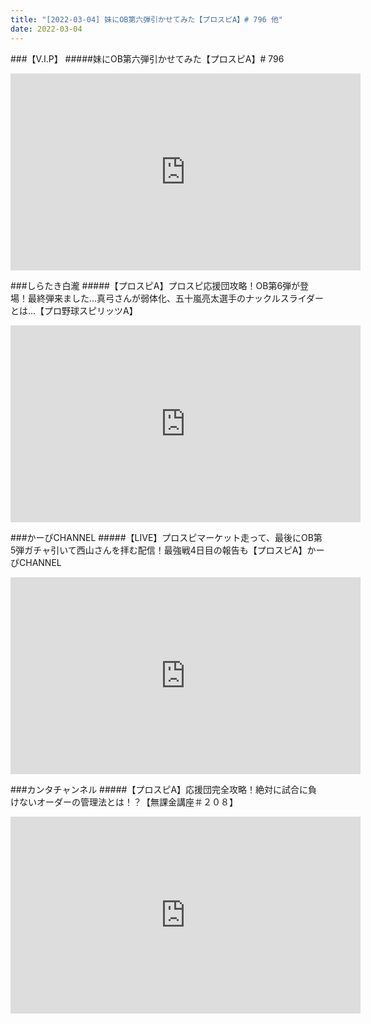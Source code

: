 ```yaml
---
title: "[2022-03-04] 妹にOB第六弾引かせてみた【プロスピA】# 796 他"
date: 2022-03-04
---
```

###【V.I.P】
#####妹にOB第六弾引かせてみた【プロスピA】# 796
<iframe width="560" height="315" src="https://www.youtube.com/embed/bfq7Zc8vapQ" frameborder="0" allow="accelerometer; autoplay; clipboard-write; encrypted-media; gyroscope; picture-in-picture" allowfullscreen></iframe>

###しらたき白瀧
#####【プロスピA】プロスピ応援団攻略！OB第6弾が登場！最終弾来ました…真弓さんが弱体化、五十嵐亮太選手のナックルスライダーとは…【プロ野球スピリッツA】
<iframe width="560" height="315" src="https://www.youtube.com/embed/HltCNbMHCKM" frameborder="0" allow="accelerometer; autoplay; clipboard-write; encrypted-media; gyroscope; picture-in-picture" allowfullscreen></iframe>

###かーぴCHANNEL
#####【LIVE】プロスピマーケット走って、最後にOB第5弾ガチャ引いて西山さんを拝む配信！最強戦4日目の報告も【プロスピA】かーぴCHANNEL
<iframe width="560" height="315" src="https://www.youtube.com/embed/WYvLvWbCGG8" frameborder="0" allow="accelerometer; autoplay; clipboard-write; encrypted-media; gyroscope; picture-in-picture" allowfullscreen></iframe>

###カンタチャンネル
#####【プロスピA】応援団完全攻略！絶対に試合に負けないオーダーの管理法とは！？【無課金講座＃２０８】
<iframe width="560" height="315" src="https://www.youtube.com/embed/CCEX8J1YEbc" frameborder="0" allow="accelerometer; autoplay; clipboard-write; encrypted-media; gyroscope; picture-in-picture" allowfullscreen></iframe>

